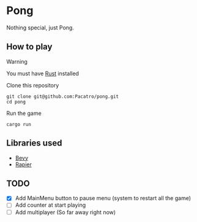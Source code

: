 # Pong

Nothing special, just Pong.

## How to play

> [!WARNING]
> You must have [Rust](https://www.rust-lang.org/es/tools/install) installed

Clone this repository

```terminal
git clone git@github.com:Pacatro/pong.git
cd pong
```

Run the game

```terminal
cargo run
```

## Libraries used

- [Bevy](https://bevyengine.org/)
- [Rapier](https://rapier.rs/)

## TODO

- [x] Add MainMenu button to pause menu (system to restart all the game)
- [ ] Add counter at start playing
- [ ] Add multiplayer (So far away right now)
